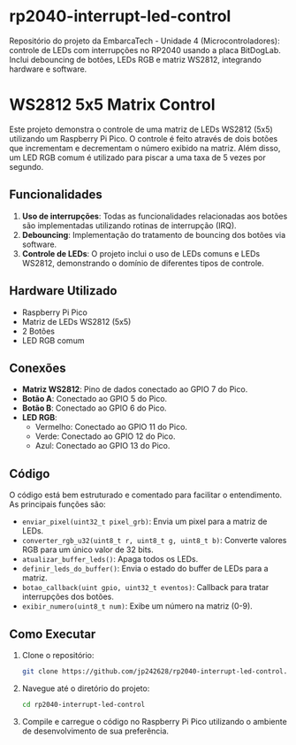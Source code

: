 # rp2040-interrupt-led-control
Repositório do projeto da EmbarcaTech - Unidade 4 (Microcontroladores): controle de LEDs com interrupções no RP2040 usando a placa BitDogLab. Inclui debouncing de botões, LEDs RGB e matriz WS2812, integrando hardware e software.

# WS2812 5x5 Matrix Control

Este projeto demonstra o controle de uma matriz de LEDs WS2812 (5x5) utilizando um Raspberry Pi Pico. O controle é feito através de dois botões que incrementam e decrementam o número exibido na matriz. Além disso, um LED RGB comum é utilizado para piscar a uma taxa de 5 vezes por segundo.

## Funcionalidades

1. **Uso de interrupções**: Todas as funcionalidades relacionadas aos botões são implementadas utilizando rotinas de interrupção (IRQ).
2. **Debouncing**: Implementação do tratamento de bouncing dos botões via software.
3. **Controle de LEDs**: O projeto inclui o uso de LEDs comuns e LEDs WS2812, demonstrando o domínio de diferentes tipos de controle.

## Hardware Utilizado

- Raspberry Pi Pico
- Matriz de LEDs WS2812 (5x5)
- 2 Botões
- LED RGB comum

## Conexões

- **Matriz WS2812**: Pino de dados conectado ao GPIO 7 do Pico.
- **Botão A**: Conectado ao GPIO 5 do Pico.
- **Botão B**: Conectado ao GPIO 6 do Pico.
- **LED RGB**:
  - Vermelho: Conectado ao GPIO 11 do Pico.
  - Verde: Conectado ao GPIO 12 do Pico.
  - Azul: Conectado ao GPIO 13 do Pico.

## Código

O código está bem estruturado e comentado para facilitar o entendimento. As principais funções são:

- `enviar_pixel(uint32_t pixel_grb)`: Envia um pixel para a matriz de LEDs.
- `converter_rgb_u32(uint8_t r, uint8_t g, uint8_t b)`: Converte valores RGB para um único valor de 32 bits.
- `atualizar_buffer_leds()`: Apaga todos os LEDs.
- `definir_leds_do_buffer()`: Envia o estado do buffer de LEDs para a matriz.
- `botao_callback(uint gpio, uint32_t eventos)`: Callback para tratar interrupções dos botões.
- `exibir_numero(uint8_t num)`: Exibe um número na matriz (0-9).

## Como Executar

1. Clone o repositório:
    ```sh
    git clone https://github.com/jp242628/rp2040-interrupt-led-control.git
    ```
2. Navegue até o diretório do projeto:
    ```sh
    cd rp2040-interrupt-led-control
    ```
3. Compile e carregue o código no Raspberry Pi Pico utilizando o ambiente de desenvolvimento de sua preferência.
